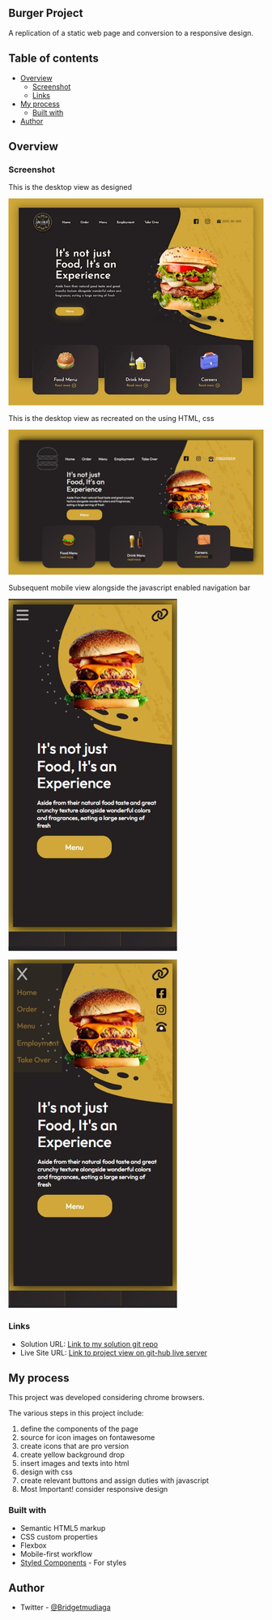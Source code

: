 ## Burger Project

A replication of a static web page and conversion to a responsive design.

## Table of contents

- [Overview](#overview)
  - [Screenshot](#screenshot)
  - [Links](#links)
- [My process](#my-process)
  - [Built with](#built-with)
- [Author](#author)


## Overview

### Screenshot

This is the desktop view as designed 

![The desktop view of Burger page as designed](./page.jpg)

This is the desktop view as recreated on the using HTML, css

![The desktop view of Burger page as created in this project](./desktop.png)

Subsequent mobile view alongside the javascript enabled navigation bar

![The mobile view of Burger page as created in this project](./mobile.png)

![The mobile view of Burger page as created in this project](./mobile2.png)

<!-- ![](./desktop_view.jpg)![desktop_view](https://user-images.githubusercontent.com/65234249/224862538-59bda0ed-f0b9-41c6-9706-4af1b6f8087b.png) -->

### Links

- Solution URL: [Link to my solution git repo](https://github.com/breeMudi/burger)
- Live Site URL: [Link to project view on git-hub live server](https://breemudi.github.io/burger/)

## My process

This project was developed considering chrome browsers.

The various steps in this project include:

1. define the components of the page
2. source for icon images on fontawesome
3. create icons that are pro version
4. create yellow background drop
5. insert images and texts into html
6. design with css
7. create relevant buttons and assign duties with javascript
8. Most Important! consider responsive design

### Built with

- Semantic HTML5 markup
- CSS custom properties
- Flexbox
- Mobile-first workflow
- [Styled Components](https://styled-components.com/) - For styles

## Author

- Twitter - [@Bridgetmudiaga](https://www.twitter.com/Bridgetmudiaga)

  
